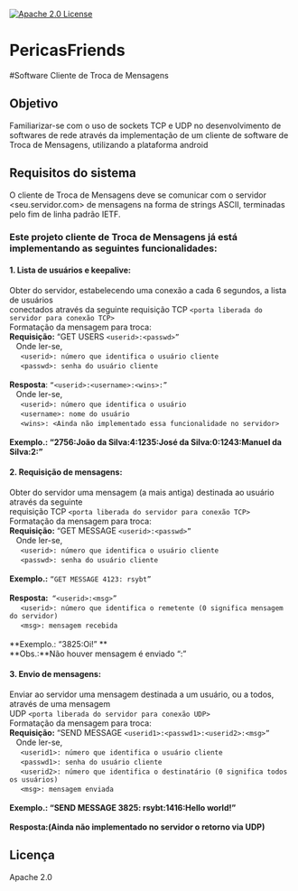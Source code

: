 [![Apache 2.0 License](https://img.shields.io/badge/license-apache%202.0-green.svg) ](https://github.com/wmixvideo/nfe/blob/master/LICENSE)

# PericasFriends
#Software Cliente de Troca de Mensagens

## Objetivo
Familiarizar-se com o uso de sockets TCP e UDP no desenvolvimento de softwares de rede através da implementação de um cliente de
software de Troca de Mensagens, utilizando a plataforma android

## Requisitos do sistema
O cliente de Troca de Mensagens deve se comunicar com o servidor <seu.servidor.com> de
mensagens na forma de strings ASCII, terminadas pelo fim de linha padrão IETF.

### Este projeto cliente de Troca de Mensagens já está implementando as seguintes funcionalidades: 

#### 1. Lista de usuários e keepalive: 
Obter do servidor, estabelecendo uma conexão a cada 6 segundos, a lista de usuários<br/>
conectados através da seguinte requisição TCP ```<porta liberada do servidor para conexão TCP>``` <br/>
  Formatação da mensagem para troca:<br/>
      **Requisição:** “GET USERS ```<userid>:<passwd>” ```<br/>
      &nbsp;&nbsp;&nbsp;Onde ler-se,<br/>
      &nbsp;&nbsp;&nbsp;&nbsp;&nbsp;```<userid>: número que identifica o usuário cliente```<br/>
      &nbsp;&nbsp;&nbsp;&nbsp;&nbsp;```<passwd>: senha do usuário cliente```<br/>
      <br/>
      **Resposta**: ```“<userid>:<username>:<wins>:”```<br/>
      &nbsp;&nbsp;&nbsp;Onde ler-se,<br/>
      &nbsp;&nbsp;&nbsp;&nbsp;&nbsp;```<userid>: número que identifica o usuário```<br/>
      &nbsp;&nbsp;&nbsp;&nbsp;&nbsp;```<username>: nome do usuário```<br/>
      &nbsp;&nbsp;&nbsp;&nbsp;&nbsp;```<wins>: <Ainda não implementado essa funcionalidade no servidor>```<br/>
      <br/>
     **Exemplo.: “2756:João da Silva:4:1235:José da Silva:0:1243:Manuel da Silva:2:”**<br/>

#### 2. Requisição de mensagens: 
Obter do servidor uma mensagem (a mais antiga) destinada ao usuário através da seguinte<br/>
requisição TCP ```<porta liberada do servidor para conexão TCP>```<br/>
 Formatação da mensagem para troca:<br/>
    **Requisição:** “GET MESSAGE ```<userid>:<passwd>”```<br/>
    &nbsp;&nbsp;&nbsp;Onde ler-se,<br/>
    &nbsp;&nbsp;&nbsp;&nbsp;&nbsp;```<userid>: número que identifica o usuário cliente```<br/>
    &nbsp;&nbsp;&nbsp;&nbsp;&nbsp;```<passwd>: senha do usuário cliente``` <br/>
    <br/>
    **Exemplo.:** ```“GET MESSAGE 4123: rsybt” ```<br/>
    <br/>
    **Resposta:**``` “<userid>:<msg>”```<br/>
    &nbsp;&nbsp;&nbsp;&nbsp;&nbsp;```<userid>: número que identifica o remetente (0 significa mensagem do servidor)```<br/>
    &nbsp;&nbsp;&nbsp;&nbsp;&nbsp;```<msg>: mensagem recebida```<br/>
    <br/>
    **Exemplo.: “3825:Oi!” **<br/>
    **Obs.:**Não houver mensagem é enviado “:”<br/>
    
    
#### 3. Envio de mensagens: 
Enviar ao servidor uma mensagem destinada a um usuário, ou a todos, através de uma mensagem<br/>
UDP ```<porta liberada do servidor para conexão UDP>```<br/>
  Formatação da mensagem para troca:<br/>
    **Requisição:** “SEND MESSAGE ```<userid1>:<passwd1>:<userid2>:<msg>”``` <br/>
    &nbsp;&nbsp;&nbsp;Onde ler-se,<br/>
    &nbsp;&nbsp;&nbsp;&nbsp;&nbsp;```<userid1>: número que identifica o usuário cliente```<br/>
    &nbsp;&nbsp;&nbsp;&nbsp;&nbsp;```<passwd1>: senha do usuário cliente```<br/>
    &nbsp;&nbsp;&nbsp;&nbsp;&nbsp;```<userid2>: número que identifica o destinatário (0 significa todos os usuários)```<br/>
    &nbsp;&nbsp;&nbsp;&nbsp;&nbsp;```<msg>: mensagem enviada```<br/>
    <br/>
    **Exemplo.: “SEND MESSAGE 3825: rsybt:1416:Hello world!”**<br/>
    <br/>
    **Resposta:(Ainda não implementado no servidor o retorno via UDP)**<br/>


## Licença
Apache 2.0
